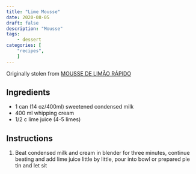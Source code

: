 ```yaml
---
title: "Lime Mousse"
date: 2020-08-05
draft: false
description: "Mousse"
tags:
    - dessert
categories: [
    "recipes",
    ]
---
```


Originally stolen from [MOUSSE DE LIMÃO RÁPIDO](https://www.tudogostoso.com.br/receita/155693-mousse-de-limao-rapido.html)

## Ingredients

* 1 can (14 oz/400ml) sweetened condensed milk
* 400 ml whipping cream
* 1/2 c lime juice (4-5 limes)

## Instructions

1. Beat condensed milk and cream in blender for three minutes, continue beating and add lime juice little by little, pour into bowl or prepared pie tin and let sit